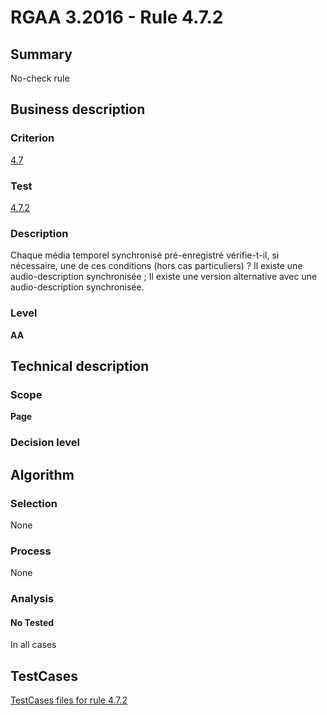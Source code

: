 # RGAA 3.2016 - Rule 4.7.2

## Summary
No-check rule


## Business description

### Criterion
[4.7](http://references.modernisation.gouv.fr/rgaa-accessibilite/criteres.html#crit-4-7)

### Test
[4.7.2](http://references.modernisation.gouv.fr/rgaa-accessibilite/criteres.html#test-4-7-2)

### Description
Chaque média temporel synchronisé pré-enregistré vérifie-t-il, si nécessaire, une de ces conditions (hors cas particuliers) ? Il existe une audio-description synchronisée ; Il existe une version alternative avec une audio-description synchronisée.

### Level
**AA**


## Technical description

### Scope
**Page**

### Decision level


## Algorithm

### Selection
None

### Process
None

### Analysis

#### No Tested
In all cases


##  TestCases

[TestCases files for rule 4.7.2](https://github.com/Asqatasun/Asqatasun/tree/RGAA_3.2016/rules/rules-rgaa3.2016/src/test/resources/testcases/rgaa32016/Rgaa32016Rule040702/)


